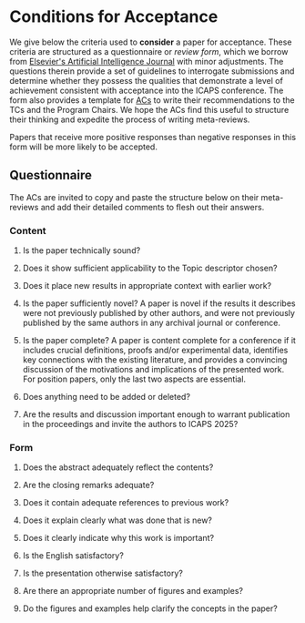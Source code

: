 # Conditions for Acceptance

We give below the criteria used to **consider** a paper for acceptance. These criteria are 
structured as a questionnaire or *review form*, which
we borrow from [Elsevier's Artificial Intelligence Journal](https://aij.ijcai.org/reviewing-form/) with minor adjustments. The
questions therein provide a set of guidelines to interrogate submissions and determine whether
they possess the qualities that demonstrate a level
of achievement consistent with acceptance into the ICAPS conference. The form also provides a 
template for [ACs](/organization/roles_and_guidelines) to write their recommendations to the TCs and the Program Chairs. We hope 
the ACs find this useful to structure their thinking and expedite the process of writing meta-reviews.

Papers that receive more positive responses than negative responses in this form will be more likely to be accepted. 

## Questionnaire

The ACs are invited to copy and paste the structure below on their meta-reviews and add their 
detailed comments to flesh out their answers.

### Content

1. Is the paper technically sound?

2. Does it show sufficient applicability to the Topic descriptor chosen?

3. Does it place new results in appropriate context with earlier work?

4. Is the paper sufficiently novel? A paper is novel if the results it describes were not previously published by 
other authors, and were not previously published by the same authors in any archival journal or conference.

5. Is the paper complete? A paper is content complete for a conference if it includes crucial definitions, proofs and/or experimental data, 
identifies key connections with the existing literature, and provides a convincing discussion of the motivations 
and implications of the presented work. For position papers, only the last two aspects are essential.

6. Does anything need to be added or deleted?

7. Are the results and discussion important enough to warrant publication in the proceedings and invite the authors to ICAPS 2025?

### Form

1. Does the abstract adequately reflect the contents?

2. Are the closing remarks adequate?

3. Does it contain adequate references to previous work?

4. Does it explain clearly what was done that is new?

5. Does it clearly indicate why this work is important?

6. Is the English satisfactory?

7. Is the presentation otherwise satisfactory?

8. Are there an appropriate number of figures and examples?

9. Do the figures and examples help clarify the concepts in the paper?
